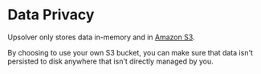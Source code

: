 # Data Privacy

Upsolver only stores data in-memory and in [Amazon S3](https://aws.amazon.com/s3/).

By choosing to use your own S3 bucket, you can make sure that data isn't persisted to disk anywhere that isn't directly managed by you.
